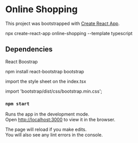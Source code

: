 # Online Shopping

This project was bootstrapped with [Create React App](https://github.com/facebook/create-react-app).

npx create-react-app online-shopping --template typescript

## Dependencies

React Boostrap

npm install react-bootstrap bootstrap

import the style sheet on the index.tsx

import 'bootstrap/dist/css/bootstrap.min.css';

### `npm start`

Runs the app in the development mode.\
Open [http://localhost:3000](http://localhost:3000) to view it in the browser.

The page will reload if you make edits.\
You will also see any lint errors in the console.

